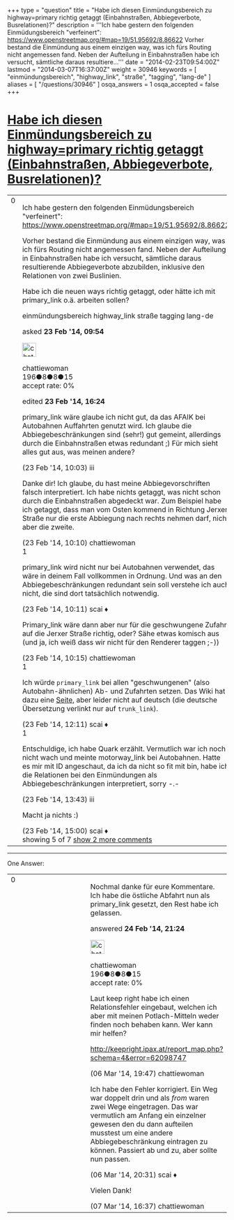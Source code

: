 +++
type = "question"
title = "Habe ich diesen Einmündungsbereich zu highway=primary richtig getaggt (Einbahnstraßen, Abbiegeverbote, Busrelationen)?"
description = '''Ich habe gestern den folgenden Einmüdungsbereich &quot;verfeinert&quot;: https://www.openstreetmap.org/#map=19/51.95692/8.86622 Vorher bestand die Einmündung aus einem einzigen way, was ich fürs Routing nicht angemessen fand. Neben der Aufteilung in Einbahnstraßen habe ich versucht, sämtliche daraus resultiere...'''
date = "2014-02-23T09:54:00Z"
lastmod = "2014-03-07T16:37:00Z"
weight = 30946
keywords = [ "einmündungsbereich", "highway_link", "straße", "tagging", "lang-de" ]
aliases = [ "/questions/30946" ]
osqa_answers = 1
osqa_accepted = false
+++

<div class="headNormal">

# [Habe ich diesen Einmündungsbereich zu highway=primary richtig getaggt (Einbahnstraßen, Abbiegeverbote, Busrelationen)?](/questions/30946/habe-ich-diesen-einmundungsbereich-zu-highwayprimary-richtig-getaggt-einbahnstraen-abbiegeverbote-busrelationen)

</div>

<div id="main-body">

<div id="askform">

<table id="question-table" style="width:100%;">
<colgroup>
<col style="width: 50%" />
<col style="width: 50%" />
</colgroup>
<tbody>
<tr>
<td style="width: 30px; vertical-align: top"><div class="vote-buttons">
<span id="post-30946-upvote" class="ajax-command post-vote up" rel="nofollow" title="I like this post (click again to cancel)"> </span>
<div id="post-30946-score" class="post-score" title="current number of votes">
0
</div>
<span id="post-30946-downvote" class="ajax-command post-vote down" rel="nofollow" title="I dont like this post (click again to cancel)"> </span> <span id="favorite-mark" class="ajax-command favorite-mark" rel="nofollow" title="mark/unmark this question as favorite (click again to cancel)"> </span>
<div id="favorite-count" class="favorite-count">
&#10;</div>
</div></td>
<td><div id="item-right">
<div class="question-body">
<p>Ich habe gestern den folgenden Einmüdungsbereich "verfeinert": <a href="https://www.openstreetmap.org/#map=19/51.95692/8.86622">https://www.openstreetmap.org/#map=19/51.95692/8.86622</a></p>
<p>Vorher bestand die Einmündung aus einem einzigen way, was ich fürs Routing nicht angemessen fand. Neben der Aufteilung in Einbahnstraßen habe ich versucht, sämtliche daraus resultierende Abbiegeverbote abzubilden, inklusive den Relationen von zwei Buslinien.</p>
<p>Habe ich die neuen ways richtig getaggt, oder hätte ich mit primary_link o.ä. arbeiten sollen?</p>
</div>
<div id="question-tags" class="tags-container tags">
<span class="post-tag tag-link-einmündungsbereich" rel="tag" title="see questions tagged &#39;einmündungsbereich&#39;">einmündungsbereich</span> <span class="post-tag tag-link-highway_link" rel="tag" title="see questions tagged &#39;highway_link&#39;">highway_link</span> <span class="post-tag tag-link-straße" rel="tag" title="see questions tagged &#39;straße&#39;">straße</span> <span class="post-tag tag-link-tagging" rel="tag" title="see questions tagged &#39;tagging&#39;">tagging</span> <span class="post-tag tag-link-lang-de" rel="tag" title="see questions tagged &#39;lang-de&#39;">lang-de</span>
</div>
<div id="question-controls" class="post-controls">
&#10;</div>
<div class="post-update-info-container">
<div class="post-update-info post-update-info-user">
<p>asked <strong>23 Feb '14, 09:54</strong></p>
<img src="https://secure.gravatar.com/avatar/23859a3ac747930691667fbbfb143f24?s=32&amp;d=identicon&amp;r=g" class="gravatar" width="32" height="32" alt="chattiewoman&#39;s gravatar image" />
<p><span>chattiewoman</span><br />
<span class="score" title="196 reputation points">196</span><span title="8 badges"><span class="badge1">●</span><span class="badgecount">8</span></span><span title="8 badges"><span class="silver">●</span><span class="badgecount">8</span></span><span title="15 badges"><span class="bronze">●</span><span class="badgecount">15</span></span><br />
<span class="accept_rate" title="Rate of the user&#39;s accepted answers">accept rate:</span> <span title="chattiewoman has no accepted answers">0%</span></p>
</div>
<div class="post-update-info post-update-info-edited">
<p><span> edited <strong>23 Feb '14, 16:24</strong> </span></p>
</div>
</div>
<div id="comments-container-30946" class="comments-container">
<span id="30948"></span>
<div id="comment-30948" class="comment">
<div id="post-30948-score" class="comment-score">
&#10;</div>
<div class="comment-text">
<p>primary_link wäre glaube ich nicht gut, da das AFAIK bei Autobahnen Auffahrten genutzt wird. Ich glaube die Abbiegebeschränkungen sind (sehr!) gut gemeint, allerdings durch die Einbahnstraßen etwas redundant ;) Für mich sieht alles gut aus, was meinen andere?</p>
</div>
<div id="comment-30948-info" class="comment-info">
<span class="comment-age">(23 Feb '14, 10:03)</span> <span class="comment-user userinfo">iii</span>
</div>
</div>
<span id="30949"></span>
<div id="comment-30949" class="comment">
<div id="post-30949-score" class="comment-score">
&#10;</div>
<div class="comment-text">
<p>Danke dir! Ich glaube, du hast meine Abbiegevorschriften falsch interpretiert. Ich habe nichts getaggt, was nicht schon durch die Einbahnstraßen abgedeckt war. Zum Beispiel habe ich getaggt, dass man vom Osten kommend in Richtung Jerxer Straße nur die erste Abbiegung nach rechts nehmen darf, nicht aber die zweite.</p>
</div>
<div id="comment-30949-info" class="comment-info">
<span class="comment-age">(23 Feb '14, 10:10)</span> <span class="comment-user userinfo">chattiewoman</span>
</div>
</div>
<span id="30950"></span>
<div id="comment-30950" class="comment">
<div id="post-30950-score" class="comment-score">
1
</div>
<div class="comment-text">
<p>primary_link wird nicht nur bei Autobahnen verwendet, das wäre in deinem Fall vollkommen in Ordnung. Und was an den Abbiegebeschränkungen redundant sein soll verstehe ich auch nicht, die sind dort tatsächlich notwendig.</p>
</div>
<div id="comment-30950-info" class="comment-info">
<span class="comment-age">(23 Feb '14, 10:11)</span> <span class="comment-user userinfo">scai ♦</span>
</div>
</div>
<span id="30951"></span>
<div id="comment-30951" class="comment not_top_scorer">
<div id="post-30951-score" class="comment-score">
&#10;</div>
<div class="comment-text">
<p>Primary_link wäre dann aber nur für die geschwungene Zufahrt auf die Jerxer Straße richtig, oder? Sähe etwas komisch aus (und ja, ich weiß dass wir nicht für den Renderer taggen ;-))</p>
</div>
<div id="comment-30951-info" class="comment-info">
<span class="comment-age">(23 Feb '14, 10:15)</span> <span class="comment-user userinfo">chattiewoman</span>
</div>
</div>
<span id="30956"></span>
<div id="comment-30956" class="comment">
<div id="post-30956-score" class="comment-score">
1
</div>
<div class="comment-text">
<p>Ich würde <code>primary_link</code> bei allen "geschwungenen" (also Autobahn-ähnlichen) Ab- und Zufahrten setzen. Das Wiki hat dazu eine <a href="https://wiki.openstreetmap.org/wiki/Link_%28highway%29">Seite</a>, aber leider nicht auf deutsch (die deutsche Übersetzung verlinkt nur auf <code>trunk_link</code>).</p>
</div>
<div id="comment-30956-info" class="comment-info">
<span class="comment-age">(23 Feb '14, 12:11)</span> <span class="comment-user userinfo">scai ♦</span>
</div>
</div>
<span id="30959"></span>
<div id="comment-30959" class="comment">
<div id="post-30959-score" class="comment-score">
1
</div>
<div class="comment-text">
<p>Entschuldige, ich habe Quark erzählt. Vermutlich war ich noch nicht wach und meinte motorway_link bei Autobahnen. Hatte es mir mit ID angeschaut, da ich da nicht so fit mit bin, habe ich die Relationen bei den Einmündungen als Abbiegebeschränkungen interpretiert, sorry -.-</p>
</div>
<div id="comment-30959-info" class="comment-info">
<span class="comment-age">(23 Feb '14, 13:43)</span> <span class="comment-user userinfo">iii</span>
</div>
</div>
<span id="30961"></span>
<div id="comment-30961" class="comment not_top_scorer">
<div id="post-30961-score" class="comment-score">
&#10;</div>
<div class="comment-text">
<p>Macht ja nichts :)</p>
</div>
<div id="comment-30961-info" class="comment-info">
<span class="comment-age">(23 Feb '14, 15:00)</span> <span class="comment-user userinfo">scai ♦</span>
</div>
</div>
</div>
<div id="comment-tools-30946" class="comment-tools">
<span class="comments-showing"> showing 5 of 7 </span> <a href="#" class="show-all-comments-link">show 2 more comments</a>
</div>
<div class="clear">
&#10;</div>
<div id="comment-30946-form-container" class="comment-form-container">
&#10;</div>
<div class="clear">
&#10;</div>
</div></td>
</tr>
</tbody>
</table>

------------------------------------------------------------------------

<div class="tabBar">

<span id="sort-top"></span>

<div class="headQuestions">

One Answer:

</div>

</div>

<span id="30983"></span>

<div id="answer-container-30983" class="answer answered-by-owner">

<table style="width:100%;">
<colgroup>
<col style="width: 50%" />
<col style="width: 50%" />
</colgroup>
<tbody>
<tr>
<td style="width: 30px; vertical-align: top"><div class="vote-buttons">
<span id="post-30983-upvote" class="ajax-command post-vote up" rel="nofollow" title="I like this post (click again to cancel)"> </span>
<div id="post-30983-score" class="post-score" title="current number of votes">
0
</div>
<span id="post-30983-downvote" class="ajax-command post-vote down" rel="nofollow" title="I dont like this post (click again to cancel)"> </span>
</div></td>
<td><div class="item-right">
<div class="answer-body">
<p>Nochmal danke für eure Kommentare. Ich habe die östliche Abfahrt nun als primary_link gesetzt, den Rest habe ich gelassen.</p>
</div>
<div class="answer-controls post-controls">
&#10;</div>
<div class="post-update-info-container">
<div class="post-update-info post-update-info-user">
<p>answered <strong>24 Feb '14, 21:24</strong></p>
<img src="https://secure.gravatar.com/avatar/23859a3ac747930691667fbbfb143f24?s=32&amp;d=identicon&amp;r=g" class="gravatar" width="32" height="32" alt="chattiewoman&#39;s gravatar image" />
<p><span>chattiewoman</span><br />
<span class="score" title="196 reputation points">196</span><span title="8 badges"><span class="badge1">●</span><span class="badgecount">8</span></span><span title="8 badges"><span class="silver">●</span><span class="badgecount">8</span></span><span title="15 badges"><span class="bronze">●</span><span class="badgecount">15</span></span><br />
<span class="accept_rate" title="Rate of the user&#39;s accepted answers">accept rate:</span> <span title="chattiewoman has no accepted answers">0%</span></p>
</div>
</div>
<div id="comments-container-30983" class="comments-container">
<span id="31372"></span>
<div id="comment-31372" class="comment">
<div id="post-31372-score" class="comment-score">
&#10;</div>
<div class="comment-text">
<p>Laut keep right habe ich einen Relationsfehler eingebaut, welchen ich aber mit meinen Potlach-Mitteln weder finden noch behaben kann. Wer kann mir helfen?</p>
<p><a href="http://keepright.ipax.at/report_map.php?schema=4&amp;error=62098747">http://keepright.ipax.at/report_map.php?schema=4&amp;error=62098747</a></p>
</div>
<div id="comment-31372-info" class="comment-info">
<span class="comment-age">(06 Mar '14, 19:47)</span> <span class="comment-user userinfo">chattiewoman</span>
</div>
</div>
<span id="31373"></span>
<div id="comment-31373" class="comment">
<div id="post-31373-score" class="comment-score">
&#10;</div>
<div class="comment-text">
<p>Ich habe den Fehler korrigiert. Ein Weg war doppelt drin und als <em>from</em> waren zwei Wege eingetragen. Das war vermutlich am Anfang ein einzelner gewesen den du dann aufteilen musstest um eine andere Abbiegebeschränkung eintragen zu können. Passiert ab und zu, aber sollte nun passen.</p>
</div>
<div id="comment-31373-info" class="comment-info">
<span class="comment-age">(06 Mar '14, 20:31)</span> <span class="comment-user userinfo">scai ♦</span>
</div>
</div>
<span id="31391"></span>
<div id="comment-31391" class="comment">
<div id="post-31391-score" class="comment-score">
&#10;</div>
<div class="comment-text">
<p>Vielen Dank!</p>
</div>
<div id="comment-31391-info" class="comment-info">
<span class="comment-age">(07 Mar '14, 16:37)</span> <span class="comment-user userinfo">chattiewoman</span>
</div>
</div>
</div>
<div id="comment-tools-30983" class="comment-tools">
&#10;</div>
<div class="clear">
&#10;</div>
<div id="comment-30983-form-container" class="comment-form-container">
&#10;</div>
<div class="clear">
&#10;</div>
</div></td>
</tr>
</tbody>
</table>

</div>

<div class="paginator-container-left">

</div>

</div>

</div>

